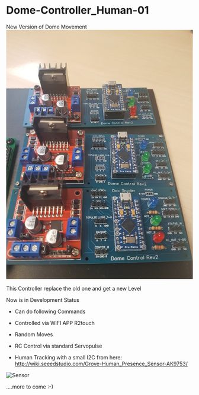 # Dome-Controller_Human-01
New Version of Dome Movement
![Sensor](https://github.com/R2ToolDroid/Dome-Controller_Human-01/blob/master/images/Board.jpg)

This Controller replace the old one and get a new Level

Now is in Development Status 

- Can do following Commands

- Controlled via WiFI APP R2touch
- Random Moves
- RC Control via standard Servopulse
- Human Tracking with a small I2C from here: http://wiki.seeedstudio.com/Grove-Human_Presence_Sensor-AK9753/

![Sensor](https://files.seeedstudio.com/wiki/Grove-Human_Presence_Sensor-AK9753/img/main.jpg)



....more to come :-)

